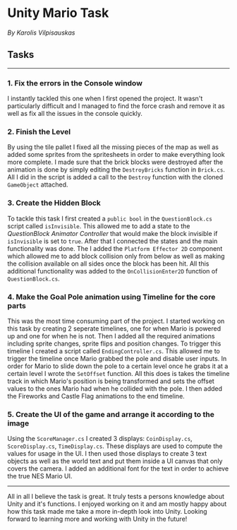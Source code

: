 # Unity Mario Task

*By Karolis Vilpisauskas*

## Tasks

---

### 1. Fix the errors in the Console window

I instantly tackled this one when I first opened the project. It wasn't particularly difficult and I managed to find the force crash and remove it as well as fix all the issues in the console quickly.

### 2. Finish the Level

By using the tile pallet I fixed all the missing pieces of the map as well as added some sprites from the spritesheets in order to make everything look more complete. I made sure that the brick blocks were destroyed after the animation is done by simply editing the `DestroyBricks` function in `Brick.cs`. All I did in the script is added a call to the `Destroy` function with the cloned `GameObject` attached.

### 3. Create the Hidden Block

To tackle this task I first created a `public bool` in the `QuestionBlock.cs` script called `isInvisible`. This allowed me to add a state to the _QuestionBlock Animator Controller_ that would make the block invisible if `isInvisible` is set to `true`. After that I connected the states and the main functionality was done. The I added the `Platform Effector 2D` component which allowed me to add block collision only from below as well as making the collision available on all sides once the block has been hit. All this additional functionality was added to the `OnCollisionEnter2D` function of `QuestionBlock.cs`.

### 4. Make the Goal Pole animation using Timeline for the core parts

This was the most time consuming part of the project. I started working on this task by creating 2 seperate timelines, one for when Mario is powered up and one for when he is not. Then I added all the required animations including sprite changes, sprite flips and position changes. To trigger this timeline I created a script called `EndingController.cs`. This allowed me to trigger the timeline once Mario grabbed the pole and disable user inputs. In order for Mario to slide down the pole to a certain level once he grabs it at a certain level I wrote the `SetOffset` function. All this does is takes the timeline track in which Mario's position is being transformed and sets the offset values to the ones Mario had when he collided with the pole. I then added the Fireworks and Castle Flag animations to the end timeline. 

### 5. Create the UI of the game and arrange it according to the image

Using the `ScoreManager.cs` I created 3 displays: `CoinDisplay.cs`, `ScoreDisplay.cs`, `TimeDisplay.cs`. These displays are used to compute the values for usage in the UI. I then used those displays to create 3 text objects as well as the world text and put them inside a UI canvas that only covers the camera. I added an additional font for the text in order to achieve the true NES Mario UI.

---

All in all I believe the task is great. It truly tests a persons knowledge about Unity and it's functions. I enjoyed working on it and am mostly happy about how this task made me take a more in-depth look into Unity. Looking forward to learning more and working with Unity in the future!
